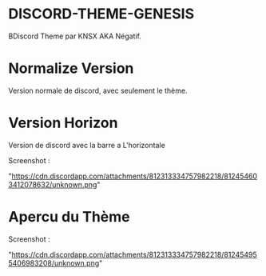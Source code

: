 # DISCORD-THEME-GENESIS
BDiscord Theme par KNSX AKA Négatif.

# Normalize Version

Version normale de discord, avec seulement le thème.

# Version Horizon

Version de discord avec la barre a L'horizontale

Screenshot :

 "https://cdn.discordapp.com/attachments/812313334757982218/812454603412078632/unknown.png"


# Apercu du Thème
Screenshot :

 "https://cdn.discordapp.com/attachments/812313334757982218/812454955406983208/unknown.png"

